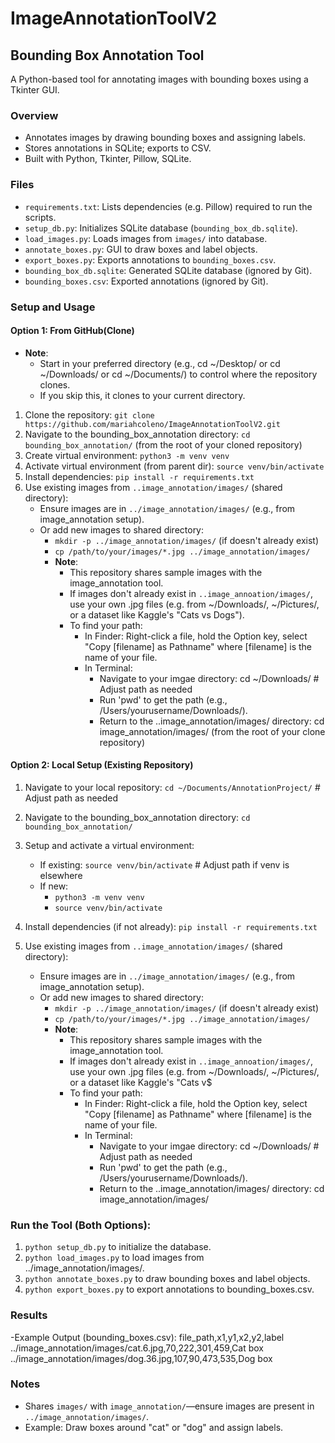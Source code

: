 # ImageAnnotationToolV2 
## Bounding Box Annotation Tool
A Python-based tool for annotating images with bounding boxes using a Tkinter GUI.

### Overview
- Annotates images by drawing bounding boxes and assigning labels.
- Stores annotations in SQLite; exports to CSV.
- Built with Python, Tkinter, Pillow, SQLite.

### Files
- `requirements.txt`: Lists dependencies (e.g. Pillow) required to run the scripts.
- `setup_db.py`: Initializes SQLite database (`bounding_box_db.sqlite`).
- `load_images.py`: Loads images from `images/` into database.
- `annotate_boxes.py`: GUI to draw boxes and label objects.
- `export_boxes.py`: Exports annotations to `bounding_boxes.csv`.
- `bounding_box_db.sqlite`: Generated SQLite database (ignored by Git).
- `bounding_boxes.csv`: Exported annotations (ignored by Git).

### Setup and Usage 
#### Option 1: From GitHub(Clone)
- **Note**:
  - Start in your preferred directory (e.g., cd ~/Desktop/ or cd ~/Downloads/ or cd ~/Documents/) to control where the repository clones.
  - If you skip this, it clones to your current directory.
1. Clone the repository: `git clone https://github.com/mariahcoleno/ImageAnnotationToolV2.git`                                      
2. Navigate to the bounding_box_annotation directory: `cd bounding_box_annotation/` (from the root of your cloned repository)
3. Create virtual environment: `python3 -m venv venv`
4. Activate virtual environment (from parent dir): `source venv/bin/activate`
5. Install dependencies: `pip install -r requirements.txt`
6. Use existing images from `..image_annotation/images/` (shared directory):
   - Ensure images are in `../image_annotation/images/` (e.g., from image_annotation setup).
   - Or add new images to shared directory:  
     - `mkdir -p ../image_annotation/images/` (if doesn't already exist)
     - `cp /path/to/your/images/*.jpg ../image_annotation/images/`
     - **Note**:
       - This repository shares sample images with the image_annotation tool.
       - If images don't already exist in `..image_annoation/images/`, use your own .jpg files (e.g. from ~/Downloads/, ~/Pictures/, or a dataset like Kaggle's "Cats vs Dogs").
       - To find your path:
         - In Finder: Right-click a file, hold the Option key, select "Copy [filename] as Pathname" where [filename] is the name of your file.
         - In Terminal:
           - Navigate to your imgae directory: cd ~/Downloads/ # Adjust path as needed
           - Run 'pwd' to get the path (e.g., /Users/yourusername/Downloads/).
           - Return to the ..image_annotation/images/ directory: cd image_annotation/images/ (from the root of your clone repository)

#### Option 2: Local Setup (Existing Repository)
1. Navigate to your local repository: `cd ~/Documents/AnnotationProject/` # Adjust path as needed
2. Navigate to the bounding_box_annotation directory: `cd bounding_box_annotation/`
3. Setup and activate a virtual environment:
   - If existing: `source venv/bin/activate` # Adjust path if venv is elsewhere
   - If new: 
     - `python3 -m venv venv`
     - `source venv/bin/activate`
4. Install dependencies (if not already): `pip install -r requirements.txt`

5. Use existing images from `..image_annotation/images/` (shared directory):
   - Ensure images are in `../image_annotation/images/` (e.g., from image_annotation setup).
   - Or add new images to shared directory:
     - `mkdir -p ../image_annotation/images/` (if doesn't already exist)
     - `cp /path/to/your/images/*.jpg ../image_annotation/images/`
     - **Note**:
       - This repository shares sample images with the image_annotation tool.
       - If images don't already exist in `..image_annoation/images/`, use your own .jpg files (e.g. from ~/Downloads/, ~/Pictures/, or a dataset like Kaggle's "Cats v$
       - To find your path:
         - In Finder: Right-click a file, hold the Option key, select "Copy [filename] as Pathname" where [filename] is the name of your file.
         - In Terminal:
           - Navigate to your imgae directory: cd ~/Downloads/ # Adjust path as needed
           - Run 'pwd' to get the path (e.g., /Users/yourusername/Downloads/).
           - Return to the ..image_annotation/images/ directory: cd image_annotation/images/

### Run the Tool (Both Options):
1. `python setup_db.py` to initialize the database.
2. `python load_images.py` to load images from ../image_annotation/images/.
3. `python annotate_boxes.py` to draw bounding boxes and label objects.
4. `python export_boxes.py` to export annotations to bounding_boxes.csv.

### Results
-Example Output (bounding_boxes.csv):
 file_path,x1,y1,x2,y2,label
 ../image_annotation/images/cat.6.jpg,70,222,301,459,Cat box
 ../image_annotation/images/dog.36.jpg,107,90,473,535,Dog box 

### Notes
- Shares `images/` with `image_annotation/`—ensure images are present in `../image_annotation/images/`.
- Example: Draw boxes around "cat" or "dog" and assign labels.

